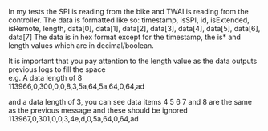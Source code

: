 In my tests the SPI is reading from the bike and TWAI is reading from the controller.
The data is formatted like so: timestamp, isSPI, id, isExtended, isRemote, length, data[0], data[1], data[2], data[3], data[4], data[5], data[6], data[7]
The data is in hex format except for the timestamp, the is* and length values which are in decimal/boolean.

It is important that you pay attention to the length value as the data outputs previous logs to fill the space  
e.g.
A data length of 8  
113966,0,300,0,0,8,3,5a,64,5a,64,0,64,ad

and a data length of 3, you can see data items 4 5 6 7 and 8 are the same as the previous message and these should be ignored
113967,0,301,0,0,3,4e,d,0,5a,64,0,64,ad

